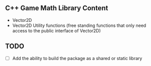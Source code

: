 ## C++ Game Math Library Content
- Vector2D
- Vector2D Utility functions (free standing functions that only need access to the public interface of Vector2D)

## TODO
- [ ] Add the ability to build the package as a shared or static library